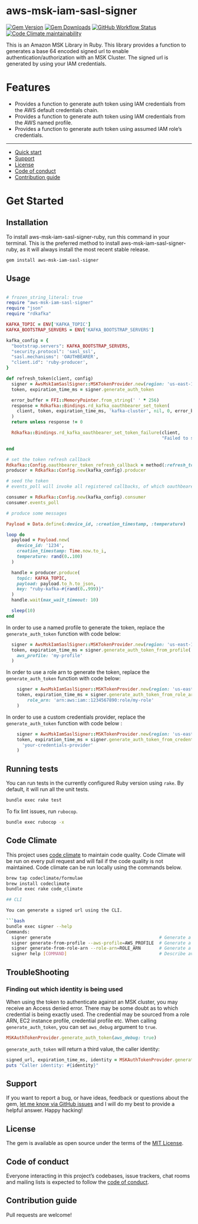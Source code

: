 # aws-msk-iam-sasl-signer

[![Gem Version](https://img.shields.io/gem/v/aws-msk-iam-sasl-signer)](https://rubygems.org/gems/aws-msk-iam-sasl-signer)
[![Gem Downloads](https://img.shields.io/gem/dt/aws-msk-iam-sasl-signer)](https://www.ruby-toolbox.com/projects/aws-msk-iam-sasl-signer)
[![GitHub Workflow Status](https://img.shields.io/github/actions/workflow/status/bruce-szalwinski-he/aws-msk-iam-sasl-signer-ruby/ci.yml)](https://github.com/bruce-szalwinski-he/aws-msk-iam-sasl-signer-ruby/actions/workflows/ci.yml)
[![Code Climate maintainability](https://img.shields.io/codeclimate/maintainability/bruce-szalwinski-he/aws-msk-iam-sasl-signer-ruby)](https://codeclimate.com/github/bruce-szalwinski-he/aws-msk-iam-sasl-signer-ruby)

This is an Amazon MSK Library in Ruby. 
This library provides a function to generates a base 64 encoded signed url to enable authentication/authorization with an MSK Cluster.
The signed url is generated by using your IAM credentials.

# Features

- Provides a function to generate auth token using IAM credentials from the AWS default credentials chain.
- Provides a function to generate auth token using IAM credentials from the AWS named profile.
- Provides a function to generate auth token using assumed IAM role’s credentials.

---

- [Quick start](#quick-start)
- [Support](#support)
- [License](#license)
- [Code of conduct](#code-of-conduct)
- [Contribution guide](#contribution-guide)

# Get Started

## Installation

To install aws-msk-iam-sasl-signer-ruby, run this command in your terminal.
This is the preferred method to install aws-msk-iam-sasl-signer-ruby, as it will always install the most recent stable release.

```bash
gem install aws-msk-iam-sasl-signer
```

## Usage

```ruby

# frozen_string_literal: true
require "aws-msk-iam-sasl-signer"
require "json"
require "rdkafka"

KAFKA_TOPIC = ENV['KAFKA_TOPIC']
KAFKA_BOOTSTRAP_SERVERS = ENV['KAFKA_BOOTSTRAP_SERVERS']

kafka_config = {
  "bootstrap.servers": KAFKA_BOOTSTRAP_SERVERS,
  "security.protocol": 'sasl_ssl',
  "sasl.mechanisms": 'OAUTHBEARER',
  "client.id": 'ruby-producer',
}

def refresh_token(client, config)
  signer = AwsMskIamSaslSigner::MSKTokenProvider.new(region: 'us-east-1')
  token, expiration_time_ms = signer.generate_auth_token

  error_buffer = FFI::MemoryPointer.from_string(' ' * 256)
  response = Rdkafka::Bindings.rd_kafka_oauthbearer_set_token(
    client, token, expiration_time_ms, 'kafka-cluster', nil, 0, error_buffer, 256
  )
  return unless response != 0

  Rdkafka::Bindings.rd_kafka_oauthbearer_set_token_failure(client,
                                                           "Failed to set token: #{error_buffer.read_string}")

end

# set the token refresh callback
Rdkafka::Config.oauthbearer_token_refresh_callback = method(:refresh_token)
producer = Rdkafka::Config.new(kafka_config).producer

# seed the token
# events_poll will invoke all registered callbacks, of which oauthbearer_token_refresh_callback is one

consumer = Rdkafka::Config.new(kafka_config).consumer
consumer.events_poll

# produce some messages

Payload = Data.define(:device_id, :creation_timestamp, :temperature)

loop do
  payload = Payload.new(
    device_id: '1234',
    creation_timestamp: Time.now.to_i,
    temperature: rand(0..100)
  )

  handle = producer.produce(
    topic: KAFKA_TOPIC,
    payload: payload.to_h.to_json,
    key: "ruby-kafka-#{rand(0..999)}"
  )
  handle.wait(max_wait_timeout: 10)

  sleep(10)
end

```

In order to use a named profile to generate the token, replace the `generate_auth_token` function with code below:

```ruby
  signer = AwsMskIamSaslSigner::MSKTokenProvider.new(region: 'us-east-1')
  token, expiration_time_ms = signer.generate_auth_token_from_profile(
    aws_profile: 'my-profile'
  )
```


In order to use a role arn to generate the token, replace the `generate_auth_token` function with code below:

```ruby
    signer = AwsMskIamSaslSigner::MSKTokenProvider.new(region: 'us-east-1')
    token, expiration_time_ms = signer.generate_auth_token_from_role_arn(
        role_arn: 'arn:aws:iam::1234567890:role/my-role'
    )
```

In order to use a custom credentials provider, replace the `generate_auth_token` function with code below :

```ruby
    signer = AwsMskIamSaslSigner::MSKTokenProvider.new(region: 'us-east-1')
    token, expiration_time_ms = signer.generate_auth_token_from_credentials_provider(
      'your-credentials-provider'
    )
```

## Running tests

You can run tests in the currently configured Ruby version using `rake`.
By default, it will run all the unit tests.

```bash
bundle exec rake test
```

To fix lint issues, run `rubocop`.

```bash
bundle exec rubocop -x
```
## Code Climate 

This project uses [code climate](https://github.com/marketplace/code-climate) to maintain code quality.
Code Climate will be run on every pull request and will fail if the code quality is not maintained.
Code climate can be run locally using the commands below.

```bash
brew tap codeclimate/formulae
brew install codeclimate
bundle exec rake code_climate

## CLI

You can generate a signed url using the CLI.

```bash
bundle exec signer --help               
Commands:
  signer generate                                         # Generate a token using credential provider chain
  signer generate-from-profile --aws-profile=AWS_PROFILE  # Generate a token using aws profile
  signer generate-from-role-arn --role-arn=ROLE_ARN       # Generate a token using role arn
  signer help [COMMAND]                                   # Describe available commands or one specific command
```

## TroubleShooting

### Finding out which identity is being used

When using the token to authenticate against an MSK cluster, you may receive an Access denied error.
There may be some doubt as to which credential is being exactly used.
The credential may be sourced from a role ARN, EC2 instance profile, credential profile etc.
When calling `generate_auth_token`, you can set `aws_debug` argument to `true`.

```ruby
MSKAuthTokenProvider.generate_auth_token(aws_debug: true)
```

`generate_auth_token` will return a third value, the caller identity:

```ruby
signed_url, expiration_time_ms, identity = MSKAuthTokenProvider.generate_auth_token(aws_debug: true)
puts "Caller identity: #{identity}"
```

## Support

If you want to report a bug, or have ideas, feedback or questions about the gem, [let me know via GitHub issues](https://github.com/bruce-szalwinski-he/aws-msk-iam-sasl-signer-ruby/issues/new) and I will do my best to provide a helpful answer. Happy hacking!

## License

The gem is available as open source under the terms of the [MIT License](LICENSE.txt).

## Code of conduct

Everyone interacting in this project’s codebases, issue trackers, chat rooms and mailing lists is expected to follow the [code of conduct](CODE_OF_CONDUCT.md).

## Contribution guide

Pull requests are welcome!
